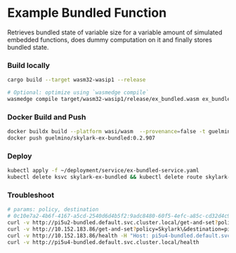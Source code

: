 # Example Bundled Function
Retrieves bundled state of variable size for a variable amount of simulated embedded functions, does dummy computation on it and finally stores bundled state.

### Build locally
```bash
cargo build --target wasm32-wasip1 --release

# Optional: optimize using `wasmedge compile`
wasmedge compile target/wasm32-wasip1/release/ex_bundled.wasm ex_bundled.wasm
```

### Docker Build and Push
```bash
docker buildx build --platform wasi/wasm  --provenance=false -t guelmino/skylark-ex-bundled:0.2.907 .
docker push guelmino/skylark-ex-bundled:0.2.907
```
### Deploy
```bash
kubectl apply -f ~/deployment/service/ex-bundled-service.yaml
kubectl delete ksvc skylark-ex-bundled && kubectl delete route skylark-ex-bundled && kubectl delete configuration skylark-ex-bundled && kubectl delete svc skylark-ex-bundled

```
### Troubleshoot
```bash
# params: policy, destination
# 0c10e7a2-4b6f-4167-a5cd-2540d6d4b5f2:9adc8480-60f5-4efc-a85c-cd32d4c99b61
curl -v http://pi5u2-bundled.default.svc.cluster.local/get-and-set?policy=Stateless\&destination=pi5u2\&key=0c10e7a2-4b6f-4167-a5cd-2540d6d4b5f2\:9adc8480-60f5-4efc-a85c-cd32d4c99b61
curl -v http://10.152.183.86/get-and-set?policy=Skylark\&destination=pi5u1\&img=eo-2K.jpeg -H "Host: pi5u4-bundled.default.svc.cluster.local"
curl -v http://10.152.183.86/health -H "Host: pi5u4-bundled.default.svc.cluster.local"
curl -v http://pi5u4-bundled.default.svc.cluster.local/health
```


